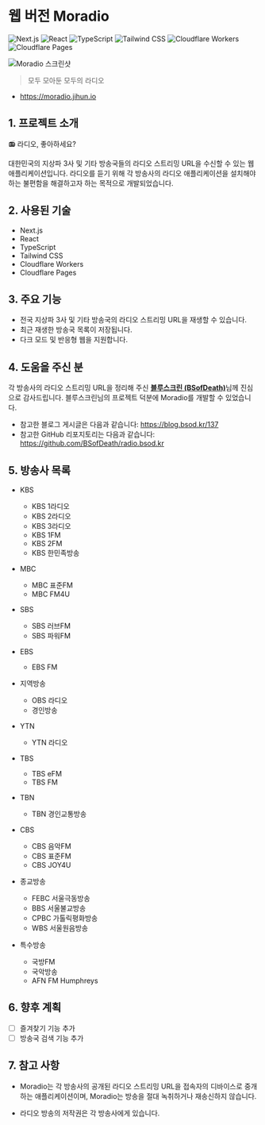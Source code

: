# 웹 버전 Moradio

![Next.js](https://img.shields.io/badge/Next.js-000000?style=for-the-badge&logo=Nextdotjs&logoColor=white)
![React](https://img.shields.io/badge/React-61DAFB?style=for-the-badge&logo=React&logoColor=black)
![TypeScript](https://img.shields.io/badge/TypeScript-3178C6?style=for-the-badge&logo=TypeScript&logoColor=white)
![Tailwind CSS](https://img.shields.io/badge/Tailwind%20CSS-06B6D4?style=for-the-badge&logo=TailwindCSS&logoColor=white)
![Cloudflare Workers](https://img.shields.io/badge/Cloudflare%20Workers-F38020?style=for-the-badge&logo=CloudflareWorkers&logoColor=white)
![Cloudflare Pages](https://img.shields.io/badge/Cloudflare%20Pages-F38020?style=for-the-badge&logo=CloudflarePages&logoColor=white)

![Moradio 스크린샷](https://github.com/user-attachments/assets/52253fa7-9df3-42f6-8dde-d4d0403fedd8)

> 모두 모아둔 모두의 라디오

- https://moradio.jihun.io

## 1. 프로젝트 소개

📻 라디오, 좋아하세요?

대한민국의 지상파 3사 및 기타 방송국들의 라디오 스트리밍 URL을 수신할 수 있는 웹 애플리케이션입니다. 라디오를 듣기 위해 각 방송사의 라디오 애플리케이션을 설치해야 하는 불편함을 해결하고자 하는 목적으로 개발되었습니다. 

## 2. 사용된 기술

- Next.js
- React
- TypeScript
- Tailwind CSS
- Cloudflare Workers
- Cloudflare Pages

## 3. 주요 기능

- 전국 지상파 3사 및 기타 방송국의 라디오 스트리밍 URL을 재생할 수 있습니다.
- 최근 재생한 방송국 목록이 저장됩니다.
- 다크 모드 및 반응형 웹을 지원합니다.

## 4. 도움을 주신 분

각 방송사의 라디오 스트리밍 URL을 정리해 주신 [**블루스크린 (BSofDeath)**](https://github.com/BSofDeath)님께 진심으로 감사드립니다. 블루스크린님의 프로젝트 덕분에 Moradio를 개발할 수 있었습니다.

- 참고한 블로그 게시글은 다음과 같습니다: https://blog.bsod.kr/137
- 참고한 GitHub 리포지토리는 다음과 같습니다: https://github.com/BSofDeath/radio.bsod.kr

## 5. 방송사 목록

- KBS
  - KBS 1라디오
  - KBS 2라디오
  - KBS 3라디오
  - KBS 1FM
  - KBS 2FM
  - KBS 한민족방송
- MBC

  - MBC 표준FM
  - MBC FM4U

- SBS

  - SBS 러브FM
  - SBS 파워FM

- EBS

  - EBS FM

- 지역방송

  - OBS 라디오
  - 경인방송

- YTN

  - YTN 라디오

- TBS

  - TBS eFM
  - TBS FM

- TBN

  - TBN 경인교통방송

- CBS

  - CBS 음악FM
  - CBS 표준FM
  - CBS JOY4U

- 종교방송

  - FEBC 서울극동방송
  - BBS 서울불교방송
  - CPBC 가톨릭평화방송
  - WBS 서울원음방송

- 특수방송
  - 국방FM
  - 국악방송
  - AFN FM Humphreys

## 6. 향후 계획

- [ ] 즐겨찾기 기능 추가
- [ ] 방송국 검색 기능 추가

## 7. 참고 사항

- Moradio는 각 방송사의 공개된 라디오 스트리밍 URL을 접속자의 디바이스로 중개하는 애플리케이션이며, Moradio는 방송을 절대 녹취하거나 재송신하지 않습니다.

- 라디오 방송의 저작권은 각 방송사에게 있습니다.
